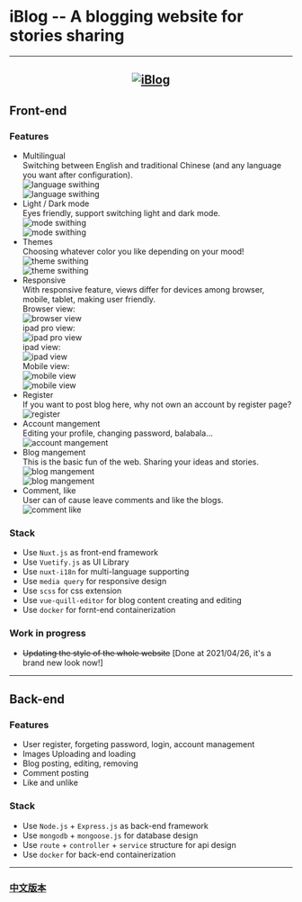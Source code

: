 # iBlog -- A blogging website for stories sharing

---

## <center>[![iBlog](https://drive.google.com/uc?id=14tq0O9a8AZ8Ih13_dYAC1Xeu2FFIdbnl)](http://lipohong.site "Live Demo")</center>

## Front-end

### Features

-   Multilingual  
    Switching between English and traditional Chinese (and any language you want after configuration).  
    <img src="https://drive.google.com/uc?id=1ASQYwFikwUvPHRSfntRjLp_IqccqZyq6" alt="language swithing" />  
    <img src="https://drive.google.com/uc?id=1EmYZ3SdJ9fhSDW23MWt2HCSkIvPsZUhx" alt="language swithing" />
-   Light / Dark mode  
    Eyes friendly, support switching light and dark mode.  
    <img src="https://drive.google.com/uc?id=1BgDuiI0YPKebhyn14rmz6JQoo0U5hZuf" alt="mode swithing" />  
    <img src="https://drive.google.com/uc?id=1cFDxvF5c0zqtCfhoaelk70StTQHq4yUO" alt="mode swithing" />
-   Themes  
    Choosing whatever color you like depending on your mood!  
    <img src="https://drive.google.com/uc?id=1e1dgGCIzh0wAQ7UsA6SSCwDnNpCMvG3y" alt="theme swithing" />  
    <img src="https://drive.google.com/uc?id=1J4xXqqyfpWNvHDy2i9cupRKSAJwrL7aB" alt="theme swithing" />
-   Responsive  
    With responsive feature, views differ for devices among browser, mobile, tablet, making user friendly.  
    Browser view:  
    <img src="https://drive.google.com/uc?id=1NRo5rKzh6n683UhnoFlW6Bveq2hOkn8j" alt="browser view" />  
    ipad pro view:  
    <img src="https://drive.google.com/uc?id=1xg8neWR6U67Qt76xBtpPyEPfBpNR7OBU" alt="ipad pro view" />  
    ipad view:  
    <img src="https://drive.google.com/uc?id=1_c9Ru2Ltncb_hgnlo8caY6gBdtgLs1LN" alt="ipad view" />  
    Mobile view:  
    <img src="https://drive.google.com/uc?id=1_zM5nIGU7OvM-aTLvF4JWS5zX6IlFuNU" alt="mobile view" />  
    <img src="https://drive.google.com/uc?id=1ekCds9idzftQJg7wYgsflMeRfCvOtOy1" alt="mobile view" />
-   Register  
    If you want to post blog here, why not own an account by register page?  
    <img src="https://drive.google.com/uc?id=1LgLzRplB_-_F6z6lJc1cFq3Sh9tmhhbx" alt="register" />
-   Account mangement  
    Editing your profile, changing password, balabala...  
    <img src="https://drive.google.com/uc?id=12I-EL9Xr7QRhWRqJR-o0MNtN6cQfWVJI" alt="account mangement" />
-   Blog mangement  
    This is the basic fun of the web. Sharing your ideas and stories.  
    <img src="https://drive.google.com/uc?id=1nGd9CivyUcwtigyCEBwC8EG6aiuiZQdv" alt="blog mangement" />  
    <img src="https://drive.google.com/uc?id=1kayjd5l3RblMn2UIwu32dmqkNiHAunqy" alt="blog mangement" />
-   Comment, like  
    User can of cause leave comments and like the blogs.  
    <img src="https://drive.google.com/uc?id=1u6PmuyuRf8yZr4kw2_jkqegMvp6GkcPy" alt="comment like" />

### Stack

-   Use `Nuxt.js` as front-end framework
-   Use `Vuetify.js` as UI Library
-   Use `nuxt-i18n` for multi-language supporting
-   Use `media query` for responsive design
-   Use `scss` for css extension
-   Use `vue-quill-editor` for blog content creating and editing
-   Use `docker` for fornt-end containerization

### Work in progress

-   ~~Updating the style of the whole website~~ [Done at 2021/04/26, it's a brand new look now!]

---

## Back-end

### Features

-   User register, forgeting password, login, account management
-   Images Uploading and loading
-   Blog posting, editing, removing
-   Comment posting
-   Like and unlike

### Stack

-   Use `Node.js` + `Express.js` as back-end framework
-   Use `mongodb` + `mongoose.js` for database design
-   Use `route` + `controller` + `service` structure for api design
-   Use `docker` for back-end containerization

---

### [中文版本](README_ZH.md)
